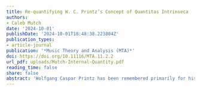 ```yaml
---
title: Re-quantifying W. C. Printz’s Concept of Quantitas Intrinseca
authors:
- Caleb Mutch
date: '2024-10-01'
publishDate: '2024-10-01T18:48:38.223804Z'
publication_types:
- article-journal
publication: '*Music Theory and Analysis (MTA)*'
doi: https://doi.org/10.11116/MTA.11.2.2
url_pdf: uploads/Mutch-Internal-Quantity.pdf
reading_time: false
share: false
abstract: 'Wolfgang Caspar Printz has been remembered primarily for his innovative idea of internal temporal quantity.  As it may be the earliest articulation of the concept of metrical accentuation, Printz’s account has attracted significant scholarly attention.  Yet the reception of Printz’s idea has been distorted by a reliance on George Houle’s misinterpretation of just one of Printz’s treatises, _Phrynis Mitilenæus_ (1696). The present article proposes a fresh reading of _quantitas intrinseca_ by drawing upon Printz’s little-known, but fuller presentation of the idea in his _Compendium musicae_ (1668). To begin, I critique the assumption that Printz’s locution “internally long” is a simple synonym for “stressed” or “strong,” since his choice of the “quantity” metaphor has noteworthy connotations of metrical patterning. I then turn to the presumption that Printz’s notion of internal length aligns with metrical hierarchy, showing that it instead correlates with sounding rhythms, not abstract beats. Next I assess the relationship between _quantitas intrinseca_ and what he calls the contrare rhythmic pattern to demonstrate that his theory is more successful on its own terms than scholars have recognized. I conclude with a brief analysis suggesting that my revised reading of Printz affords more responsive ways of interpreting rhythm.'
---
```


